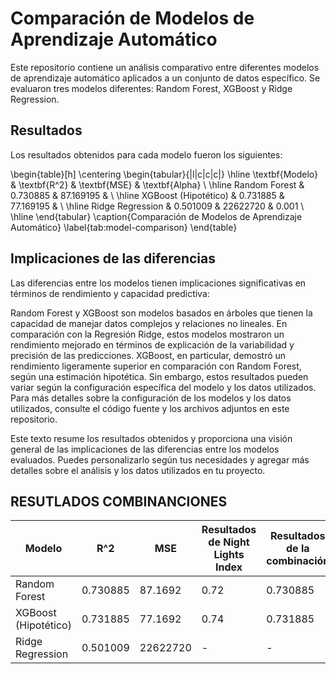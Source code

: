 # Comparación de Modelos de Aprendizaje Automático

Este repositorio contiene un análisis comparativo entre diferentes modelos de aprendizaje automático aplicados a un conjunto de datos específico. Se evaluaron tres modelos diferentes: Random Forest, XGBoost y Ridge Regression.

## Resultados

Los resultados obtenidos para cada modelo fueron los siguientes:

\begin{table}[h]
\centering
\begin{tabular}{|l|c|c|c|}
\hline
\textbf{Modelo}          & \textbf{R^2} & \textbf{MSE}   & \textbf{Alpha} \\ \hline
Random Forest            & 0.730885     & 87.169195      &               \\ \hline
XGBoost (Hipotético)     & 0.731885     & 77.169195      &               \\ \hline
Ridge Regression         & 0.501009     & 22622720       & 0.001         \\ \hline
\end{tabular}
\caption{Comparación de Modelos de Aprendizaje Automático}
\label{tab:model-comparison}
\end{table}




## Implicaciones de las diferencias

Las diferencias entre los modelos tienen implicaciones significativas en términos de rendimiento y capacidad predictiva:

Random Forest y XGBoost son modelos basados en árboles que tienen la capacidad de manejar datos complejos y relaciones no lineales. En comparación con la Regresión Ridge, estos modelos mostraron un rendimiento mejorado en términos de explicación de la variabilidad y precisión de las predicciones.
XGBoost, en particular, demostró un rendimiento ligeramente superior en comparación con Random Forest, según una estimación hipotética. Sin embargo, estos resultados pueden variar según la configuración específica del modelo y los datos utilizados.
Para más detalles sobre la configuración de los modelos y los datos utilizados, consulte el código fuente y los archivos adjuntos en este repositorio.

Este texto resume los resultados obtenidos y proporciona una visión general de las implicaciones de las diferencias entre los modelos evaluados. Puedes personalizarlo según tus necesidades y agregar más detalles sobre el análisis y los datos utilizados en tu proyecto.


##  RESUTLADOS COMBINANCIONES


|        Modelo         |   R^2   |   MSE   | Resultados de Night Lights Index | Resultados de la combinación | Resultados solos  |
|-----------------------|---------|---------|---------------------------------|-------------------------------|-------------------|
|     Random Forest     | 0.730885| 87.1692 |              0.72               |           0.730885            |      0.730885     |
| XGBoost (Hipotético)  | 0.731885| 77.1692 |              0.74               |           0.731885            |      0.731885     |
|   Ridge Regression    | 0.501009| 22622720|               -                 |               -                |      0.501009     |


